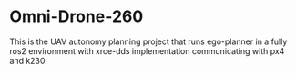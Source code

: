# Omni-Drone-260
This is the UAV autonomy planning project that runs ego-planner in a fully ros2 environment with xrce-dds implementation communicating with px4 and k230.
